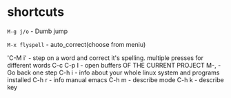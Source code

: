 # shortcuts
`M-g j/o` - Dumb jump

`M-x flyspell` - auto_correct(choose from meniu)

'C-M i' - step on a word and correct it's spelling. multiple presses for different words
C-c C-p I - open buffers OF THE CURRENT PROJECT
M-, - Go back one step
C-h i - info about your whole linux system and programs installed
C-h r - info manual emacs
C-h m - describe mode
C-h k - describe key
